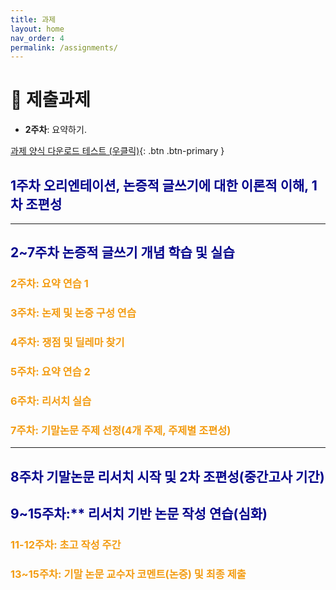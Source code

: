 ```yaml
---
title: 과제
layout: home
nav_order: 4
permalink: /assignments/
---
```


<style>
  h2 { color: darkblue; }
  h3 { color: #F39C12; }
</style>

# 📢 제출과제

- **2주차**: 요약하기.

[과제 양식 다운로드 테스트 (우클릭)](https://github.com/DeepWrite/2025SPRING/raw/main/templates/test.md){: .btn .btn-primary }

## 1주차 오리엔테이션, 논증적 글쓰기에 대한 이론적 이해, 1차 조편성
---
## 2~7주차 논증적 글쓰기 개념 학습 및 실습

### 2주차: 요약 연습 1


### 3주차: 논제 및 논증 구성 연습

### 4주차: 쟁점 및 딜레마 찾기

### 5주차: 요약 연습 2

### 6주차: 리서치 실습

### 7주차: 기말논문 주제 선정(4개 주제, 주제별 조편성)

---
## 8주차 기말논문 리서치 시작 및 2차 조편성(중간고사 기간)

## 9~15주차:** 리서치 기반 논문 작성 연습(심화)
### 11-12주차: 초고 작성 주간
### 13~15주차: 기말 논문 교수자 코멘트(논증) 및 최종 제출